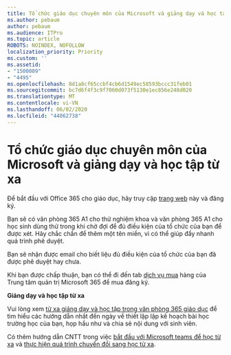```yaml
---
title: Tổ chức giáo dục chuyên môn của Microsoft và giảng dạy và học tập từ xa
ms.author: pebaum
author: pebaum
ms.audience: ITPro
ms.topic: article
ROBOTS: NOINDEX, NOFOLLOW
localization_priority: Priority
ms.custom: ''
ms.assetid:
- "1500009"
- "4495"
ms.openlocfilehash: 8d1a8cf65ccbf4cb6d1549ec58593bccc31feb01
ms.sourcegitcommit: bc7d6f4f3c9f7060d073f5130e1ec856e248d020
ms.translationtype: MT
ms.contentlocale: vi-VN
ms.lasthandoff: 06/02/2020
ms.locfileid: "44062738"
---
```

# <a name="microsoft-qualified-academic-institution-and-remote-teaching-and-learning"></a>Tổ chức giáo dục chuyên môn của Microsoft và giảng dạy và học tập từ xa

Để bắt đầu với Office 365 cho giáo dục, hãy truy cập [trang web](https://www.microsoft.com/microsoft-365/academic/compare-office-365-education-plans) này và đăng ký.

Bạn sẽ có văn phòng 365 A1 cho thử nghiệm khoa và văn phòng 365 A1 cho học sinh dùng thử trong khi chờ đợi để đủ điều kiện của tổ chức của bạn để được xét. Hãy chắc chắn để thêm một tên miền, vì có thể giúp đẩy nhanh quá trình phê duyệt.

Bạn sẽ nhận được email cho biết liệu đủ điều kiện của tổ chức của bạn đã được phê duyệt hay chưa.  

Khi bạn được chấp thuận, bạn có thể đi đến tab [dịch vụ mua](https://admin.microsoft.com/Adminportal/Home#/catalog) hàng của Trung tâm quản trị Microsoft 365 để mua đăng ký.

**Giảng dạy và học tập từ xa**

Vui lòng xem [từ xa giảng dạy và học tập trong văn phòng 365 giáo dục](https://support.office.com/article/remote-teaching-and-learning-in-office-365-education-f651ccae-7b65-478b-8366-51bb884025c4) để tìm hiểu các hướng dẫn nhất đến ngày về thiết lập lập kế hoạch bài học trường học của bạn, họp hầu như và chia sẻ nội dung với sinh viên.

Có thêm hướng dẫn CNTT trong việc [bắt đầu với Microsoft teams để học từ xa](https://docs.microsoft.com/MicrosoftTeams/remote-learning-edu) và [thực hiện quá trình chuyển đổi sang học từ xa](https://www.microsoft.com/education/remote-learning).
